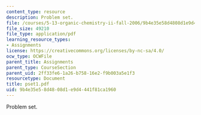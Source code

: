 ```yaml
---
content_type: resource
description: Problem set.
file: /courses/5-13-organic-chemistry-ii-fall-2006/9b4e35e58d4808d1e9d4441f81ca1960_pset1.pdf
file_size: 49210
file_type: application/pdf
learning_resource_types:
- Assignments
license: https://creativecommons.org/licenses/by-nc-sa/4.0/
ocw_type: OCWFile
parent_title: Assignments
parent_type: CourseSection
parent_uid: 2ff33fe6-1a26-b758-16e2-f9b003a5e1f3
resourcetype: Document
title: pset1.pdf
uid: 9b4e35e5-8d48-08d1-e9d4-441f81ca1960
---
```

Problem set.